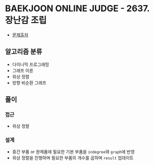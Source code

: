 # BAEKJOON ONLINE JUDGE - 2637. 장난감 조립

- [문제출처](https://www.acmicpc.net/problem/2637 '2637. 장난감 조립')

## 알고리즘 분류

- 다이나믹 프로그래밍
- 그래프 이론
- 위상 정렬
- 방향 비순환 그래프

## 풀이

### 접근

- 위상 정렬

### 설계

- 중간 부품 or 완제품에 필요한 기본 부품을 `indegree`와 `graph`에 반영
- 위상 정렬을 진행하며 필요한 부품의 개수를 곱하며 `result` 업데이트
